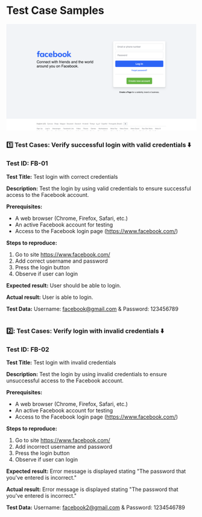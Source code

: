 # Test Case Samples
![Facebook Login Screenshot](https://github.com/GrayWing100/Manual-QA-Testing/blob/main/pictures/Facebook.png)

### :one: Test Cases: Verify successful login with valid credentials :arrow_down:

### Test ID: FB-01

**Test Title:** Test login with correct credentials

**Description:** Test the login by using valid credentials to ensure successful access to the Facebook account.

**Prerequisites:** 
- A web browser (Chrome, Firefox, Safari, etc.)
- An active Facebook account for testing
- Access to the Facebook login page (https://www.facebook.com/)

**Steps to reproduce:**
1. Go to site https://www.facebook.com/
2. Add correct username and password
3. Press the login button
4. Observe if user can login

**Expected result:** User should be able to login.

**Actual result:** User is able to login.

**Test Data:** Username: facebook@gmail.com & Password: 123456789

#


### 2️⃣: Test Cases: Verify login with invalid credentials :arrow_down:

### Test ID: FB-02

**Test Title:** Test login with invalid credentials

**Description:** Test the login by using invalid credentials to ensure unsuccessful access to the Facebook account.

**Prerequisites:** 
- A web browser (Chrome, Firefox, Safari, etc.)
- An active Facebook account for testing
- Access to the Facebook login page (https://www.facebook.com/)

**Steps to reproduce:**
1. Go to site https://www.facebook.com/
2. Add incorrect username and password
3. Press the login button
4. Observe if user can login

**Expected result:** Error message is displayed stating "The password that you've entered is incorrect."

**Actual result:** Error message is displayed stating "The password that you've entered is incorrect."

**Test Data:** Username: facebook2@gmail.com & Password: 1234546789


